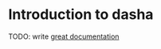# Introduction to dasha

TODO: write [great documentation](http://jacobian.org/writing/great-documentation/what-to-write/)
